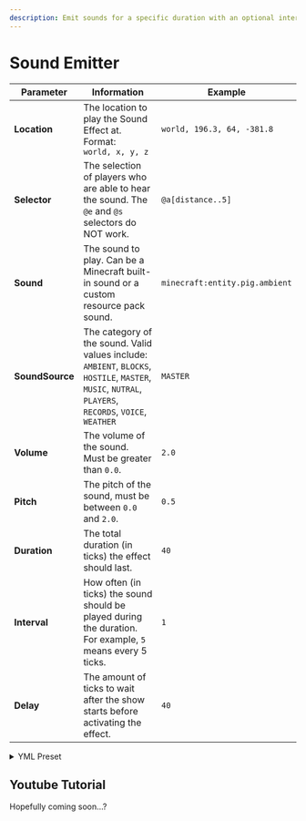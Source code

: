```yaml
---
description: Emit sounds for a specific duration with an optional interval
---
```


# Sound Emitter

| Parameter       | Information                                                                                                                                                  | Example                        |
|-----------------|--------------------------------------------------------------------------------------------------------------------------------------------------------------|--------------------------------|
| **Location**    | The location to play the Sound Effect at. Format: <br />`world, x, y, z`                                                                                     | `world, 196.3, 64, -381.8`     |
| **Selector**    | The selection of players who are able to hear the sound. The `@e` and `@s` selectors do NOT work.                                                            | `@a[distance..5]`              |
| **Sound**       | The sound to play. Can be a Minecraft built-in sound or a custom resource pack sound.                                                                        | `minecraft:entity.pig.ambient` |
| **SoundSource** | The category of the sound. Valid values include: <br />`AMBIENT`, `BLOCKS`, `HOSTILE`, `MASTER`, `MUSIC`, `NUTRAL`, `PLAYERS`, `RECORDS`, `VOICE`, `WEATHER` | `MASTER`                       |
| **Volume**      | The volume of the sound. Must be greater than `0.0`.                                                                                                         | `2.0`                          |
| **Pitch**       | The pitch of the sound, must be between `0.0` and `2.0`.                                                                                                     | `0.5`                          |
| **Duration**    | The total duration (in ticks) the effect should last.                                                                                                        | `40`                           |
| **Interval**    | How often (in ticks) the sound should be played during the duration. For example, `5` means every 5 ticks.                                                   | `1`                            |
| **Delay**       | The amount of ticks to wait after the show starts before activating the effect.                                                                              | `40`                           |

<details>
<summary>YML Preset</summary>

```yaml
'1':
  Type: SOUND_EMITTER
  Location: world, 0, 0, 0
  Selector: 'null'
  Sound: minecraft:entity.pig.ambient
  SoundSource: AMBIENT
  Volume: 1.0
  Pitch: 1.0
  Duration: 40
  Interval: 1
  Delay: 0
```

</details>

## Youtube Tutorial

Hopefully coming soon...?
